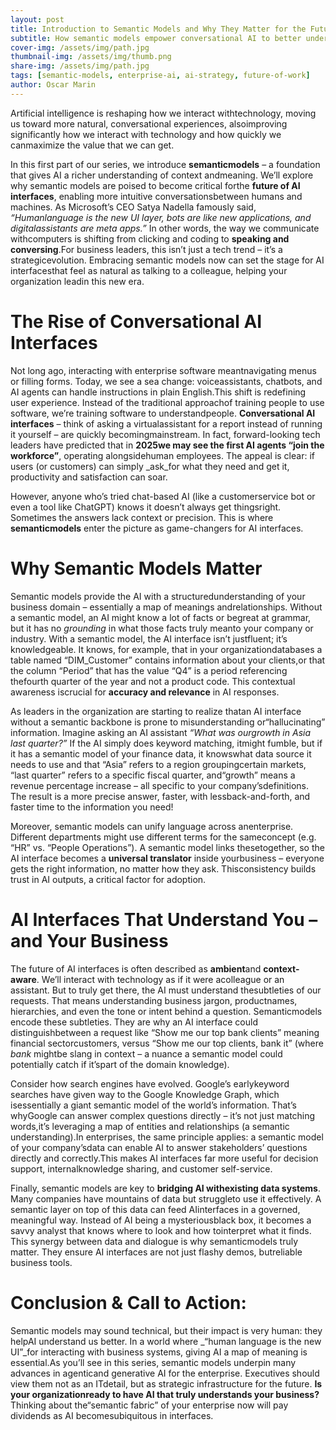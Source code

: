 ```yaml
---
layout: post
title: Introduction to Semantic Models and Why They Matter for the Future of AI Interfaces
subtitle: How semantic models empower conversational AI to better understand your business.
cover-img: /assets/img/path.jpg
thumbnail-img: /assets/img/thumb.png
share-img: /assets/img/path.jpg
tags: [semantic-models, enterprise-ai, ai-strategy, future-of-work]
author: Oscar Marin
---
```


Artificial intelligence is reshaping how we interact withtechnology, moving us toward more natural, conversational experiences, alsoimproving significantly how we interact with technology and how quickly we canmaximize the value that we can get.

In this first part of our series, we introduce **semanticmodels** – a foundation that gives AI a richer understanding of context andmeaning. We’ll explore why semantic models are poised to become critical forthe **future of AI interfaces**, enabling more intuitive conversationsbetween humans and machines. As Microsoft’s CEO Satya Nadella famously said, _“Humanlanguage is the new UI layer, bots are like new applications, and digitalassistants are meta apps.”_ In other words, the way we communicate withcomputers is shifting from clicking and coding to **speaking and conversing**.For business leaders, this isn’t just a tech trend – it’s a strategicevolution. Embracing semantic models now can set the stage for AI interfacesthat feel as natural as talking to a colleague, helping your organization leadin this new era.

# The Rise of Conversational AI Interfaces

Not long ago, interacting with enterprise software meantnavigating menus or filling forms. Today, we see a sea change: voiceassistants, chatbots, and AI agents can handle instructions in plain English.This shift is redefining user experience. Instead of the traditional approachof training people to use software, we’re training software to understandpeople. **Conversational AI interfaces** – think of asking a virtualassistant for a report instead of running it yourself – are quickly becomingmainstream. In fact, forward-looking tech leaders have predicted that in **2025we may see the first AI agents “join the workforce”**, operating alongsidehuman employees. The appeal is clear: if users (or customers) can simply _ask_for what they need and get it, productivity and satisfaction can soar.

However, anyone who’s tried chat-based AI (like a customerservice bot or even a tool like ChatGPT) knows it doesn’t always get thingsright. Sometimes the answers lack context or precision. This is where **semanticmodels** enter the picture as game-changers for AI interfaces.

# Why Semantic Models Matter

Semantic models provide the AI with a structuredunderstanding of your business domain – essentially a map of meanings andrelationships. Without a semantic model, an AI might know a lot of facts or begreat at grammar, but it has no _grounding_ in what those facts truly meanto your company or industry. With a semantic model, the AI interface isn’t justfluent; it’s knowledgeable. It knows, for example, that in your organizationdatabases a table named “DIM\_Customer” contains information about your clients,or that the column “Period” that has the value “Q4” is a period referencing thefourth quarter of the year and not a product code. This contextual awareness iscrucial for **accuracy and relevance** in AI responses.

As leaders in the organization are starting to realize thatan AI interface without a semantic backbone is prone to misunderstanding or“hallucinating” information. Imagine asking an AI assistant _“What was ourgrowth in Asia last quarter?”_ If the AI simply does keyword matching, itmight fumble, but if it has a semantic model of your finance data, it knowswhat data source it needs to use and that “Asia” refers to a region groupingcertain markets, “last quarter” refers to a specific fiscal quarter, and“growth” means a revenue percentage increase – all specific to your company’sdefinitions. The result is a more precise answer, faster, with lessback-and-forth, and faster time to the information you need!

Moreover, semantic models can unify language across anenterprise. Different departments might use different terms for the sameconcept (e.g. “HR” vs. “People Operations”). A semantic model links thesetogether, so the AI interface becomes a **universal translator** inside yourbusiness – everyone gets the right information, no matter how they ask. Thisconsistency builds trust in AI outputs, a critical factor for adoption.

# AI Interfaces That Understand You – and Your Business

The future of AI interfaces is often described as **ambient**and **context-aware**. We’ll interact with technology as if it were acolleague or an assistant. But to truly get there, the AI must understand thesubtleties of our requests. That means understanding business jargon, productnames, hierarchies, and even the tone or intent behind a question. Semanticmodels encode these subtleties. They are why an AI interface could distinguishbetween a request like “Show me our top bank clients” meaning financial sectorcustomers, versus “Show me our top clients, bank it” (where _bank_ mightbe slang in context – a nuance a semantic model could potentially catch if it’spart of the domain knowledge).

Consider how search engines have evolved. Google’s earlykeyword searches have given way to the Google Knowledge Graph, which isessentially a giant semantic model of the world’s information. That’s whyGoogle can answer complex questions directly – it’s not just matching words,it’s leveraging a map of entities and relationships (a semantic understanding).In enterprises, the same principle applies: a semantic model of your company’sdata can enable AI to answer stakeholders’ questions directly and correctly.This makes AI interfaces far more useful for decision support, internalknowledge sharing, and customer self-service.

Finally, semantic models are key to **bridging AI withexisting data systems**. Many companies have mountains of data but struggleto use it effectively. A semantic layer on top of this data can feed AIinterfaces in a governed, meaningful way. Instead of AI being a mysteriousblack box, it becomes a savvy analyst that knows where to look and how tointerpret what it finds. This synergy between data and dialogue is why semanticmodels truly matter. They ensure AI interfaces are not just flashy demos, butreliable business tools.

# Conclusion & Call to Action:

Semantic models may sound technical, but their impact is very human: they helpAI understand us better. In a world where _“human language is the new UI”_for interacting with business systems, giving AI a map of meaning is essential.As you’ll see in this series, semantic models underpin many advances in agenticand generative AI for the enterprise. Executives should view them not as an ITdetail, but as strategic infrastructure for the future. **Is your organizationready to have AI that truly understands your business?** Thinking about the“semantic fabric” of your enterprise now will pay dividends as AI becomesubiquitous in interfaces.
